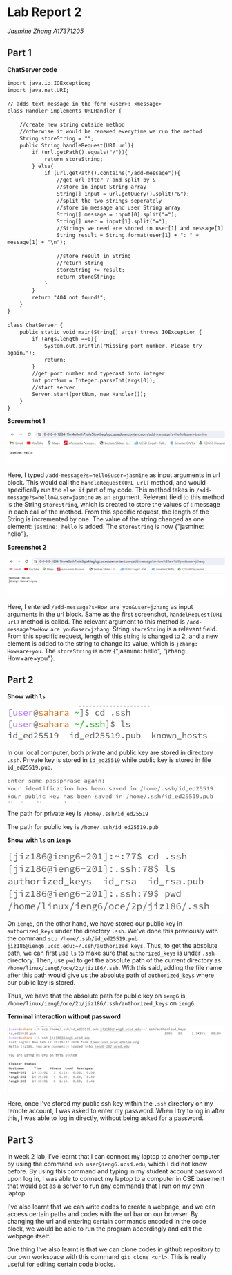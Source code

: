 # Lab Report 2
*Jasmine Zhang A17371205*
## Part 1
**ChatServer code**
```
import java.io.IOException;
import java.net.URI;

// adds text message in the form <user>: <message>
class Handler implements URLHandler {

    //create new string outside method
    //otherwise it would be renewed everytime we run the method
    String storeString = "";
    public String handleRequest(URI url){
        if (url.getPath().equals("/")){
            return storeString;
        } else{
            if (url.getPath().contains("/add-message")){
                //get url after ? and split by &
                //store in input String array
                String[] input = url.getQuery().split("&");
                //split the two strings seperately
                //store in message and user String array
                String[] message = input[0].split("=");
                String[] user = input[1].split("=");
                //Strings we need are stored in user[1] and message[1]
                String result = String.format(user[1] + ": " + message[1] + "\n");
                
                //store result in String
                //return string
                storeString += result;
                return storeString;
            }
        }
        return "404 not found!";
    }
}

class ChatServer {
    public static void main(String[] args) throws IOException {
        if (args.length ==0){
            System.out.println("Missing port number. Please try again.");
            return;
        }
        //get port number and typecast into integer
        int portNum = Integer.parseInt(args[0]);
        //start server
        Server.start(portNum, new Handler());
    }
}
```

**Screenshot 1**

![Image](L2S2.png)

Here, I typed `/add-message?s=hello&user=jasmine` as input arguments in url block. This would call the `handleRequest(URL url)` method, and would specifically run the `else if` part of my code. This method takes in `/add-message?s=hello&user=jasmine` as an argument. Relevant field to this method is the String `storeString`, which is created to store the values of <user>: message in each call of the method. From this specific request, the length of the String is incremented by one. The value of the string changed as one element: `jasmine: hello` is added. The `storeString` is now {"jasmine: hello"}.


**Screenshot 2**

![Image](L2S3.png)

Here, I entered `/add-message?s=How are you&user=jzhang` as input arguments in the url block. Same as the first screenshot, `handelRequest(URI url)` method is called. The relevant argument to this method is `/add-message?s=How are you&user=jzhang`. String `storeString` is a relevant field. From this specific request, length of this string is changed to 2, and a new element is added to the string to change its value, which is `jzhang: How+are+you`. The `storeString` is now {"jasmine: hello", "jzhang: How+are+you"}.

## Part 2

**Show with `ls`**

![Image](L2S4.png)

In our local computer, both private and public key are stored in directory `.ssh`. Private key is stored in `id_ed25519` while public key is stored in file `id_ed25519.pub`.

![Image](L2S4a.png)

The path for private key is `/home/.ssh/id_ed25519`

The path for public key is `/home/.ssh/id_ed25519.pub`

**Show with `ls` on `ieng6`**

![Image](L2E4.png)

On `ieng6`, on the other hand, we have stored our public key in `authorized_keys` under the directory `.ssh`. We've done this previously with the command `scp /home/.ssh/id_ed25519.pub jiz186@ieng6.ucsd.edu:~/.ssh/authorized_keys`. Thus, to get the absolute path, we can first use `ls` to make sure that `authorized_keys` is under `.ssh` directory. Then, use `pwd` to get the absolute path of the current directory as `/home/linux/ieng6/oce/2p/jiz186/.ssh`. With this said, adding the file name after this path would give us the absolute path of `authorized_keys` where our public key is stored.

Thus, we have that the absolute path for public key on `ieng6` is `/home/linux/ieng6/oce/2p/jiz186/.ssh/authorized_keys` on `ieng6`.

**Terminal interaction without password**

![Image](L2E2.png)

Here, once I've stored my public ssh key within the `.ssh` directory on my remote account, I was asked to enter my password. When I try to log in after this, I was able to log in directly, without being asked for a password.


## Part 3
In week 2 lab, I've learnt that I can connect my laptop to another computer by using the command `ssh user@ieng6.ucsd.edu`, which I did not know before. By using this command and typing in my student account password upon log in, I was able to connect my laptop to a computer in CSE basement that would act as a server to run any commands that I run on my own laptop. 

I've also learnt that we can write codes to create a webpage, and we can access certain paths and codes with the url bar on our browser. By changing the url and entering certain commands encoded in the code block, we would be able to run the program accordingly and edit the webpage itself.

One thing I've also learnt is that we can clone codes in github repository to our own workspace with this command `git clone <url>`. This is really useful for editing certain code blocks.
